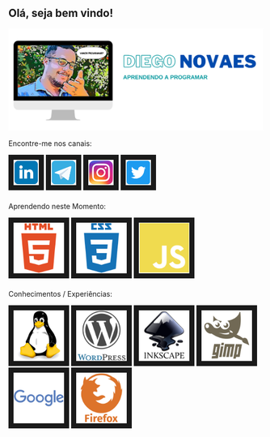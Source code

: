 ### <h2>Olá, seja bem vindo!</h2>
 
![alt text](https://github.com/dlnovaes/aprendendohtml/blob/main/img/logooficial.png?raw=true "Logo")
<p>Encontre-me nos canais:</p>
<a href="https://www.linkedin.com/in/diegonovaes1" target="_blank"><img src="https://github.com/dlnovaes/aprendendohtml/blob/main/img/linkedin.png?raw=true" 
alt="linkedin" width="50" height="50" border="10" /></a>          <a href="https://t.me/diegonovaes" target="_blank"><img src="https://github.com/dlnovaes/aprendendohtml/blob/main/img/telegram.png?raw=true" alt= "telegram" width="50" height="50" border="10" /></a>          <a href="https://www.instagram.com/diegonovaesss/" target="_blank"><img src="https://github.com/dlnovaes/aprendendohtml/blob/main/img/instagram.png?raw=true" alt= "instagram" width="50" height="50" border="10" /></a>           <a href="https://twitter.com/DiegoNovaes10" target="_blank"><img src="https://github.com/dlnovaes/aprendendohtml/blob/main/img/twitter.png?raw=true" alt= "twitter" width="50" height="50" border="10" /></a>


####
####
####
####
<p>Aprendendo neste Momento:</p>

<img src="https://raw.githubusercontent.com/devicons/devicon/master/icons/html5/html5-plain-wordmark.svg" alt= "html5" width="100" height="100" border="10" />          <img src="https://raw.githubusercontent.com/devicons/devicon/master/icons/css3/css3-plain-wordmark.svg" alt= "css3" width="100" height="100" border="10" />               <img src="https://raw.githubusercontent.com/devicons/devicon/master/icons/javascript/javascript-plain.svg" alt= "javascrip" width="100" height="100" border="10" />          

####
####
####

<p>Conhecimentos / Experiências:</p>

 <img src="https://raw.githubusercontent.com/devicons/devicon/master/icons/linux/linux-original.svg" alt= "telegram" width="100" height="100" border="10" />          <img src="https://raw.githubusercontent.com/devicons/devicon/master/icons/wordpress/wordpress-original.svg" alt= "wordpress" width="100" height="100" border="10" />               <img src="https://raw.githubusercontent.com/devicons/devicon/master/icons/inkscape/inkscape-original-wordmark.svg" alt= "inkscape" width="100" height="100" border="10" />                <img src="https://raw.githubusercontent.com/devicons/devicon/master/icons/gimp/gimp-plain-wordmark.svg" alt= "gimp" width="100" height="100" border="10" />                <img src="https://raw.githubusercontent.com/devicons/devicon/master/icons/google/google-plain-wordmark.svg" alt= "google" width="100" height="100" border="10" />                <img src="https://raw.githubusercontent.com/devicons/devicon/master/icons/firefox/firefox-plain-wordmark.svg" alt= "firefox" width="100" height="100" border="10" />
